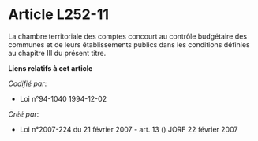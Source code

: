 # Article L252-11

La chambre territoriale des comptes concourt au contrôle budgétaire des communes et de leurs établissements publics dans les
conditions définies au chapitre III du présent titre.

**Liens relatifs à cet article**

_Codifié par_:

  - Loi n°94-1040 1994-12-02

_Créé par_:

  - Loi n°2007-224 du 21 février 2007 - art. 13 () JORF 22 février 2007
